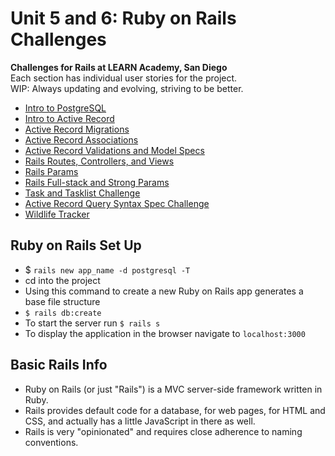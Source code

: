 # Unit 5 and 6: Ruby on Rails Challenges

**Challenges for Rails at LEARN Academy, San Diego**  
Each section has individual user stories for the project.  
WIP: Always updating and evolving, striving to be better.

- [ Intro to PostgreSQL ](./postgres.sql)
- [ Intro to Active Record ](./active-record-intro.md)
- [ Active Record Migrations ](./active-record-migrations.md)
- [ Active Record Associations ](./active-record-associations.md)
- [ Active Record Validations and Model Specs ](./active-record-validations-and-model-specs.md)
- [ Rails Routes, Controllers, and Views](./routes_controllers_views/README.md)
- [ Rails Params ](./params/README.md)
- [ Rails Full-stack and Strong Params ](./blog_post_app/README.md)
- [ Task and Tasklist Challenge ](./blog_post_app/README.md)
- [ Active Record Query Syntax Spec Challenge ](./country-rspec.md)
- [ Wildlife Tracker ](./wildlife-tracker.md)


## Ruby on Rails Set Up
- $ `rails new app_name -d postgresql -T`
- cd into the project
- Using this command to create a new Ruby on Rails app generates a base file structure
- `$ rails db:create`
- To start the server run `$ rails s`
- To display the application in the browser navigate to `localhost:3000`

## Basic Rails Info
- Ruby on Rails (or just "Rails") is a MVC server-side framework written in Ruby.
- Rails provides default code for a database, for web pages, for HTML and CSS, and actually has a little JavaScript in there as well.
- Rails is very "opinionated" and requires close adherence to naming conventions.
